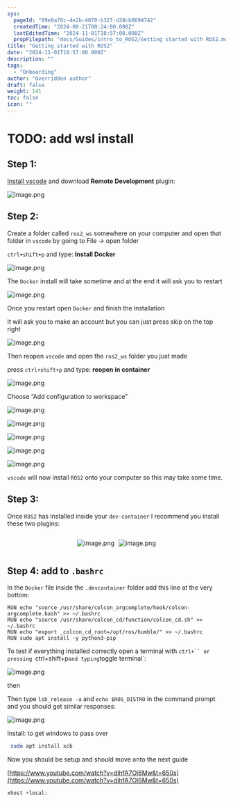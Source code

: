 ```yaml
---
sys:
  pageId: "89e0a78c-4e2b-4070-b327-d28cb0694742"
  createdTime: "2024-08-21T00:24:00.000Z"
  lastEditedTime: "2024-11-01T18:57:00.000Z"
  propFilepath: "docs/Guides/intro_to_ROS2/Getting started with ROS2.md"
title: "Getting started with ROS2"
date: "2024-11-01T18:57:00.000Z"
description: ""
tags:
  - "Onboarding"
author: "Overridden author"
draft: false
weight: 141
toc: false
icon: ""
---
```


# TODO: add wsl install

## Step 1:

[Install vscode](https://code.visualstudio.com/download) and download **Remote Development** plugin:

![image.png](https://prod-files-secure.s3.us-west-2.amazonaws.com/d518164a-d88e-44d1-a4ee-3adb3bd8bce0/efb52993-1881-4a40-b95e-6f020334f022/image.png?X-Amz-Algorithm=AWS4-HMAC-SHA256&X-Amz-Content-Sha256=UNSIGNED-PAYLOAD&X-Amz-Credential=ASIAZI2LB466VZQJE2RZ%2F20250309%2Fus-west-2%2Fs3%2Faws4_request&X-Amz-Date=20250309T210126Z&X-Amz-Expires=3600&X-Amz-Security-Token=IQoJb3JpZ2luX2VjEDQaCXVzLXdlc3QtMiJIMEYCIQDtbLnTryLItqSyzItNz9PgkS6lxJazEvJfAw7QUzGBgQIhALqlcVsOIJpqoVAL23limCyFcI8aPLN3nhRS0sQVQD42Kv8DCH0QABoMNjM3NDIzMTgzODA1Igw95K%2Bc1n7R7d1mdTUq3AOLi%2BZcIxxZYyZxCOuYHq5YYPjxF16IXxg1JlzhtR5Ue%2BU7oE3eoOSaU6z8KlvU2jLVuG3ZE48Ctl2mB2xQawilGmiO%2BC2xxME2mA1aJnncZuLq%2BbTZMg7CjWzDgzr8Cygd0FE%2B0KN9PapNEvpHCUn9Y0Xdcdk9f8eOOBpFhKW5wGq2M04fNF3Tm%2FEXVvBq%2FJXyO26CPdWlTrUYko%2BxpCHvbpo4Z9YWl0q63vPm4NF12dyN9WlT2AXHqvPfrcSQy7tHTgLxW%2BlFMPc2tu0DqpKQWSheKyl2IC7FV0KLEfpE8FM%2B6Jspe3%2B%2BDHYOX3ovmTZx1YSAj0c%2B3Eb4FfniaIxGlHpU1RDtkNtITmqBdL%2BprNbMkB99CSP7MXVOefvgWNln9B0REOrAP1kS6sbXOFbRZW%2F2vq%2BFYOP%2BRW2r%2B3D4DQBtmUyJHADJIC1oYjO687s%2BJs%2F3DORYiOWM5EoFFcnHcGFB1ji2YGa7V%2F0MXp6oeaMR0qWiVT6HLEsb1vedpMriLiasGLl6CZLHYpvLNztOOdEg4%2BVfBsAVydtjhP57aIUdtFtcSe4d3jeGiGcqSeDHJtUmFoFP737gPlOoHWoAqbrfDjBGvoDqydhqr7FH68F13iU1LhVJob1ovzCx4be%2BBjqkAYHdmlQI2sIr59ulQvQsSJXgc6LkSV%2BqlavE91QuG7S2TrvMENFsX%2FxOOi2d4tCDx%2FFbzKuP1FnVpmDufNQ1L%2FV5SD2agVGazJzIT7QkvS4gqqozCVTC5L9xeNkRnlZkyI%2BjNMiJ6QKsJegepw%2Br1flRCDqXkvBz%2BYH677ABWz79oOXmqpcDihYjGpk%2Fa%2BKJz3MoO9z0CXEn8nrqXS5vP6kqNwM%2F&X-Amz-Signature=e5e971793541e1c0d2c6c36ac6432b3efeeec77fd8b174eb1c50acf19d9d7436&X-Amz-SignedHeaders=host&x-id=GetObject)

## Step 2:

Create a folder called `ros2_ws` somewhere on your computer and open that folder in `vscode` by going to File → open folder 

`ctrl+shift+p` and type: **Install Docker**

![image.png](https://prod-files-secure.s3.us-west-2.amazonaws.com/d518164a-d88e-44d1-a4ee-3adb3bd8bce0/2269dc0e-1cd5-47ff-bceb-c04ad9b2eab0/image.png?X-Amz-Algorithm=AWS4-HMAC-SHA256&X-Amz-Content-Sha256=UNSIGNED-PAYLOAD&X-Amz-Credential=ASIAZI2LB466VZQJE2RZ%2F20250309%2Fus-west-2%2Fs3%2Faws4_request&X-Amz-Date=20250309T210126Z&X-Amz-Expires=3600&X-Amz-Security-Token=IQoJb3JpZ2luX2VjEDQaCXVzLXdlc3QtMiJIMEYCIQDtbLnTryLItqSyzItNz9PgkS6lxJazEvJfAw7QUzGBgQIhALqlcVsOIJpqoVAL23limCyFcI8aPLN3nhRS0sQVQD42Kv8DCH0QABoMNjM3NDIzMTgzODA1Igw95K%2Bc1n7R7d1mdTUq3AOLi%2BZcIxxZYyZxCOuYHq5YYPjxF16IXxg1JlzhtR5Ue%2BU7oE3eoOSaU6z8KlvU2jLVuG3ZE48Ctl2mB2xQawilGmiO%2BC2xxME2mA1aJnncZuLq%2BbTZMg7CjWzDgzr8Cygd0FE%2B0KN9PapNEvpHCUn9Y0Xdcdk9f8eOOBpFhKW5wGq2M04fNF3Tm%2FEXVvBq%2FJXyO26CPdWlTrUYko%2BxpCHvbpo4Z9YWl0q63vPm4NF12dyN9WlT2AXHqvPfrcSQy7tHTgLxW%2BlFMPc2tu0DqpKQWSheKyl2IC7FV0KLEfpE8FM%2B6Jspe3%2B%2BDHYOX3ovmTZx1YSAj0c%2B3Eb4FfniaIxGlHpU1RDtkNtITmqBdL%2BprNbMkB99CSP7MXVOefvgWNln9B0REOrAP1kS6sbXOFbRZW%2F2vq%2BFYOP%2BRW2r%2B3D4DQBtmUyJHADJIC1oYjO687s%2BJs%2F3DORYiOWM5EoFFcnHcGFB1ji2YGa7V%2F0MXp6oeaMR0qWiVT6HLEsb1vedpMriLiasGLl6CZLHYpvLNztOOdEg4%2BVfBsAVydtjhP57aIUdtFtcSe4d3jeGiGcqSeDHJtUmFoFP737gPlOoHWoAqbrfDjBGvoDqydhqr7FH68F13iU1LhVJob1ovzCx4be%2BBjqkAYHdmlQI2sIr59ulQvQsSJXgc6LkSV%2BqlavE91QuG7S2TrvMENFsX%2FxOOi2d4tCDx%2FFbzKuP1FnVpmDufNQ1L%2FV5SD2agVGazJzIT7QkvS4gqqozCVTC5L9xeNkRnlZkyI%2BjNMiJ6QKsJegepw%2Br1flRCDqXkvBz%2BYH677ABWz79oOXmqpcDihYjGpk%2Fa%2BKJz3MoO9z0CXEn8nrqXS5vP6kqNwM%2F&X-Amz-Signature=d80435827b8d6821b3c6fb1ccbc07321d31830c811298cb7c2996ff983064c89&X-Amz-SignedHeaders=host&x-id=GetObject)

The `Docker` install will take sometime and at the end it will ask you to restart

![image.png](https://prod-files-secure.s3.us-west-2.amazonaws.com/d518164a-d88e-44d1-a4ee-3adb3bd8bce0/ed233f78-be33-4b1f-b89c-9c346c0e961e/image.png?X-Amz-Algorithm=AWS4-HMAC-SHA256&X-Amz-Content-Sha256=UNSIGNED-PAYLOAD&X-Amz-Credential=ASIAZI2LB466VZQJE2RZ%2F20250309%2Fus-west-2%2Fs3%2Faws4_request&X-Amz-Date=20250309T210126Z&X-Amz-Expires=3600&X-Amz-Security-Token=IQoJb3JpZ2luX2VjEDQaCXVzLXdlc3QtMiJIMEYCIQDtbLnTryLItqSyzItNz9PgkS6lxJazEvJfAw7QUzGBgQIhALqlcVsOIJpqoVAL23limCyFcI8aPLN3nhRS0sQVQD42Kv8DCH0QABoMNjM3NDIzMTgzODA1Igw95K%2Bc1n7R7d1mdTUq3AOLi%2BZcIxxZYyZxCOuYHq5YYPjxF16IXxg1JlzhtR5Ue%2BU7oE3eoOSaU6z8KlvU2jLVuG3ZE48Ctl2mB2xQawilGmiO%2BC2xxME2mA1aJnncZuLq%2BbTZMg7CjWzDgzr8Cygd0FE%2B0KN9PapNEvpHCUn9Y0Xdcdk9f8eOOBpFhKW5wGq2M04fNF3Tm%2FEXVvBq%2FJXyO26CPdWlTrUYko%2BxpCHvbpo4Z9YWl0q63vPm4NF12dyN9WlT2AXHqvPfrcSQy7tHTgLxW%2BlFMPc2tu0DqpKQWSheKyl2IC7FV0KLEfpE8FM%2B6Jspe3%2B%2BDHYOX3ovmTZx1YSAj0c%2B3Eb4FfniaIxGlHpU1RDtkNtITmqBdL%2BprNbMkB99CSP7MXVOefvgWNln9B0REOrAP1kS6sbXOFbRZW%2F2vq%2BFYOP%2BRW2r%2B3D4DQBtmUyJHADJIC1oYjO687s%2BJs%2F3DORYiOWM5EoFFcnHcGFB1ji2YGa7V%2F0MXp6oeaMR0qWiVT6HLEsb1vedpMriLiasGLl6CZLHYpvLNztOOdEg4%2BVfBsAVydtjhP57aIUdtFtcSe4d3jeGiGcqSeDHJtUmFoFP737gPlOoHWoAqbrfDjBGvoDqydhqr7FH68F13iU1LhVJob1ovzCx4be%2BBjqkAYHdmlQI2sIr59ulQvQsSJXgc6LkSV%2BqlavE91QuG7S2TrvMENFsX%2FxOOi2d4tCDx%2FFbzKuP1FnVpmDufNQ1L%2FV5SD2agVGazJzIT7QkvS4gqqozCVTC5L9xeNkRnlZkyI%2BjNMiJ6QKsJegepw%2Br1flRCDqXkvBz%2BYH677ABWz79oOXmqpcDihYjGpk%2Fa%2BKJz3MoO9z0CXEn8nrqXS5vP6kqNwM%2F&X-Amz-Signature=c38020861b1cae8133e140167afdf60352b80c3db1b71d7fbb8041e5f5c04f37&X-Amz-SignedHeaders=host&x-id=GetObject)

Once you restart open `Docker` and finish the installation

It will ask you to make an account but you can just press skip on the top right

![image.png](https://prod-files-secure.s3.us-west-2.amazonaws.com/d518164a-d88e-44d1-a4ee-3adb3bd8bce0/21010ad9-1659-4fd9-9f59-9932a09b2a3d/image.png?X-Amz-Algorithm=AWS4-HMAC-SHA256&X-Amz-Content-Sha256=UNSIGNED-PAYLOAD&X-Amz-Credential=ASIAZI2LB466VZQJE2RZ%2F20250309%2Fus-west-2%2Fs3%2Faws4_request&X-Amz-Date=20250309T210126Z&X-Amz-Expires=3600&X-Amz-Security-Token=IQoJb3JpZ2luX2VjEDQaCXVzLXdlc3QtMiJIMEYCIQDtbLnTryLItqSyzItNz9PgkS6lxJazEvJfAw7QUzGBgQIhALqlcVsOIJpqoVAL23limCyFcI8aPLN3nhRS0sQVQD42Kv8DCH0QABoMNjM3NDIzMTgzODA1Igw95K%2Bc1n7R7d1mdTUq3AOLi%2BZcIxxZYyZxCOuYHq5YYPjxF16IXxg1JlzhtR5Ue%2BU7oE3eoOSaU6z8KlvU2jLVuG3ZE48Ctl2mB2xQawilGmiO%2BC2xxME2mA1aJnncZuLq%2BbTZMg7CjWzDgzr8Cygd0FE%2B0KN9PapNEvpHCUn9Y0Xdcdk9f8eOOBpFhKW5wGq2M04fNF3Tm%2FEXVvBq%2FJXyO26CPdWlTrUYko%2BxpCHvbpo4Z9YWl0q63vPm4NF12dyN9WlT2AXHqvPfrcSQy7tHTgLxW%2BlFMPc2tu0DqpKQWSheKyl2IC7FV0KLEfpE8FM%2B6Jspe3%2B%2BDHYOX3ovmTZx1YSAj0c%2B3Eb4FfniaIxGlHpU1RDtkNtITmqBdL%2BprNbMkB99CSP7MXVOefvgWNln9B0REOrAP1kS6sbXOFbRZW%2F2vq%2BFYOP%2BRW2r%2B3D4DQBtmUyJHADJIC1oYjO687s%2BJs%2F3DORYiOWM5EoFFcnHcGFB1ji2YGa7V%2F0MXp6oeaMR0qWiVT6HLEsb1vedpMriLiasGLl6CZLHYpvLNztOOdEg4%2BVfBsAVydtjhP57aIUdtFtcSe4d3jeGiGcqSeDHJtUmFoFP737gPlOoHWoAqbrfDjBGvoDqydhqr7FH68F13iU1LhVJob1ovzCx4be%2BBjqkAYHdmlQI2sIr59ulQvQsSJXgc6LkSV%2BqlavE91QuG7S2TrvMENFsX%2FxOOi2d4tCDx%2FFbzKuP1FnVpmDufNQ1L%2FV5SD2agVGazJzIT7QkvS4gqqozCVTC5L9xeNkRnlZkyI%2BjNMiJ6QKsJegepw%2Br1flRCDqXkvBz%2BYH677ABWz79oOXmqpcDihYjGpk%2Fa%2BKJz3MoO9z0CXEn8nrqXS5vP6kqNwM%2F&X-Amz-Signature=548e86c3f1a9c49de96178060b86bfb2185f50523c2a9138829302ecf8c6ed6d&X-Amz-SignedHeaders=host&x-id=GetObject)

Then reopen `vscode` and open the `ros2_ws` folder you just made

press `ctrl+shift+p` and type: **reopen in container**

![image.png](https://prod-files-secure.s3.us-west-2.amazonaws.com/d518164a-d88e-44d1-a4ee-3adb3bd8bce0/4e93b8c2-41ad-488c-8095-c74205196118/image.png?X-Amz-Algorithm=AWS4-HMAC-SHA256&X-Amz-Content-Sha256=UNSIGNED-PAYLOAD&X-Amz-Credential=ASIAZI2LB466VZQJE2RZ%2F20250309%2Fus-west-2%2Fs3%2Faws4_request&X-Amz-Date=20250309T210126Z&X-Amz-Expires=3600&X-Amz-Security-Token=IQoJb3JpZ2luX2VjEDQaCXVzLXdlc3QtMiJIMEYCIQDtbLnTryLItqSyzItNz9PgkS6lxJazEvJfAw7QUzGBgQIhALqlcVsOIJpqoVAL23limCyFcI8aPLN3nhRS0sQVQD42Kv8DCH0QABoMNjM3NDIzMTgzODA1Igw95K%2Bc1n7R7d1mdTUq3AOLi%2BZcIxxZYyZxCOuYHq5YYPjxF16IXxg1JlzhtR5Ue%2BU7oE3eoOSaU6z8KlvU2jLVuG3ZE48Ctl2mB2xQawilGmiO%2BC2xxME2mA1aJnncZuLq%2BbTZMg7CjWzDgzr8Cygd0FE%2B0KN9PapNEvpHCUn9Y0Xdcdk9f8eOOBpFhKW5wGq2M04fNF3Tm%2FEXVvBq%2FJXyO26CPdWlTrUYko%2BxpCHvbpo4Z9YWl0q63vPm4NF12dyN9WlT2AXHqvPfrcSQy7tHTgLxW%2BlFMPc2tu0DqpKQWSheKyl2IC7FV0KLEfpE8FM%2B6Jspe3%2B%2BDHYOX3ovmTZx1YSAj0c%2B3Eb4FfniaIxGlHpU1RDtkNtITmqBdL%2BprNbMkB99CSP7MXVOefvgWNln9B0REOrAP1kS6sbXOFbRZW%2F2vq%2BFYOP%2BRW2r%2B3D4DQBtmUyJHADJIC1oYjO687s%2BJs%2F3DORYiOWM5EoFFcnHcGFB1ji2YGa7V%2F0MXp6oeaMR0qWiVT6HLEsb1vedpMriLiasGLl6CZLHYpvLNztOOdEg4%2BVfBsAVydtjhP57aIUdtFtcSe4d3jeGiGcqSeDHJtUmFoFP737gPlOoHWoAqbrfDjBGvoDqydhqr7FH68F13iU1LhVJob1ovzCx4be%2BBjqkAYHdmlQI2sIr59ulQvQsSJXgc6LkSV%2BqlavE91QuG7S2TrvMENFsX%2FxOOi2d4tCDx%2FFbzKuP1FnVpmDufNQ1L%2FV5SD2agVGazJzIT7QkvS4gqqozCVTC5L9xeNkRnlZkyI%2BjNMiJ6QKsJegepw%2Br1flRCDqXkvBz%2BYH677ABWz79oOXmqpcDihYjGpk%2Fa%2BKJz3MoO9z0CXEn8nrqXS5vP6kqNwM%2F&X-Amz-Signature=bd94e59fa1bdc17e1cef7b27062db1c22766609dc921d34e72eaaf44a565a4a6&X-Amz-SignedHeaders=host&x-id=GetObject)

Choose “Add configuration to workspace”

![image.png](https://prod-files-secure.s3.us-west-2.amazonaws.com/d518164a-d88e-44d1-a4ee-3adb3bd8bce0/9560b282-5060-4989-ba37-97e7b2c22476/image.png?X-Amz-Algorithm=AWS4-HMAC-SHA256&X-Amz-Content-Sha256=UNSIGNED-PAYLOAD&X-Amz-Credential=ASIAZI2LB466VZQJE2RZ%2F20250309%2Fus-west-2%2Fs3%2Faws4_request&X-Amz-Date=20250309T210126Z&X-Amz-Expires=3600&X-Amz-Security-Token=IQoJb3JpZ2luX2VjEDQaCXVzLXdlc3QtMiJIMEYCIQDtbLnTryLItqSyzItNz9PgkS6lxJazEvJfAw7QUzGBgQIhALqlcVsOIJpqoVAL23limCyFcI8aPLN3nhRS0sQVQD42Kv8DCH0QABoMNjM3NDIzMTgzODA1Igw95K%2Bc1n7R7d1mdTUq3AOLi%2BZcIxxZYyZxCOuYHq5YYPjxF16IXxg1JlzhtR5Ue%2BU7oE3eoOSaU6z8KlvU2jLVuG3ZE48Ctl2mB2xQawilGmiO%2BC2xxME2mA1aJnncZuLq%2BbTZMg7CjWzDgzr8Cygd0FE%2B0KN9PapNEvpHCUn9Y0Xdcdk9f8eOOBpFhKW5wGq2M04fNF3Tm%2FEXVvBq%2FJXyO26CPdWlTrUYko%2BxpCHvbpo4Z9YWl0q63vPm4NF12dyN9WlT2AXHqvPfrcSQy7tHTgLxW%2BlFMPc2tu0DqpKQWSheKyl2IC7FV0KLEfpE8FM%2B6Jspe3%2B%2BDHYOX3ovmTZx1YSAj0c%2B3Eb4FfniaIxGlHpU1RDtkNtITmqBdL%2BprNbMkB99CSP7MXVOefvgWNln9B0REOrAP1kS6sbXOFbRZW%2F2vq%2BFYOP%2BRW2r%2B3D4DQBtmUyJHADJIC1oYjO687s%2BJs%2F3DORYiOWM5EoFFcnHcGFB1ji2YGa7V%2F0MXp6oeaMR0qWiVT6HLEsb1vedpMriLiasGLl6CZLHYpvLNztOOdEg4%2BVfBsAVydtjhP57aIUdtFtcSe4d3jeGiGcqSeDHJtUmFoFP737gPlOoHWoAqbrfDjBGvoDqydhqr7FH68F13iU1LhVJob1ovzCx4be%2BBjqkAYHdmlQI2sIr59ulQvQsSJXgc6LkSV%2BqlavE91QuG7S2TrvMENFsX%2FxOOi2d4tCDx%2FFbzKuP1FnVpmDufNQ1L%2FV5SD2agVGazJzIT7QkvS4gqqozCVTC5L9xeNkRnlZkyI%2BjNMiJ6QKsJegepw%2Br1flRCDqXkvBz%2BYH677ABWz79oOXmqpcDihYjGpk%2Fa%2BKJz3MoO9z0CXEn8nrqXS5vP6kqNwM%2F&X-Amz-Signature=f7ec5b406388950a66ffbda51f8adb452b968a3d352cf8a5e826093f60dc9fa0&X-Amz-SignedHeaders=host&x-id=GetObject)

![image.png](https://prod-files-secure.s3.us-west-2.amazonaws.com/d518164a-d88e-44d1-a4ee-3adb3bd8bce0/2ee63f81-886b-48e8-a553-dc6e5eac99e4/image.png?X-Amz-Algorithm=AWS4-HMAC-SHA256&X-Amz-Content-Sha256=UNSIGNED-PAYLOAD&X-Amz-Credential=ASIAZI2LB466VZQJE2RZ%2F20250309%2Fus-west-2%2Fs3%2Faws4_request&X-Amz-Date=20250309T210126Z&X-Amz-Expires=3600&X-Amz-Security-Token=IQoJb3JpZ2luX2VjEDQaCXVzLXdlc3QtMiJIMEYCIQDtbLnTryLItqSyzItNz9PgkS6lxJazEvJfAw7QUzGBgQIhALqlcVsOIJpqoVAL23limCyFcI8aPLN3nhRS0sQVQD42Kv8DCH0QABoMNjM3NDIzMTgzODA1Igw95K%2Bc1n7R7d1mdTUq3AOLi%2BZcIxxZYyZxCOuYHq5YYPjxF16IXxg1JlzhtR5Ue%2BU7oE3eoOSaU6z8KlvU2jLVuG3ZE48Ctl2mB2xQawilGmiO%2BC2xxME2mA1aJnncZuLq%2BbTZMg7CjWzDgzr8Cygd0FE%2B0KN9PapNEvpHCUn9Y0Xdcdk9f8eOOBpFhKW5wGq2M04fNF3Tm%2FEXVvBq%2FJXyO26CPdWlTrUYko%2BxpCHvbpo4Z9YWl0q63vPm4NF12dyN9WlT2AXHqvPfrcSQy7tHTgLxW%2BlFMPc2tu0DqpKQWSheKyl2IC7FV0KLEfpE8FM%2B6Jspe3%2B%2BDHYOX3ovmTZx1YSAj0c%2B3Eb4FfniaIxGlHpU1RDtkNtITmqBdL%2BprNbMkB99CSP7MXVOefvgWNln9B0REOrAP1kS6sbXOFbRZW%2F2vq%2BFYOP%2BRW2r%2B3D4DQBtmUyJHADJIC1oYjO687s%2BJs%2F3DORYiOWM5EoFFcnHcGFB1ji2YGa7V%2F0MXp6oeaMR0qWiVT6HLEsb1vedpMriLiasGLl6CZLHYpvLNztOOdEg4%2BVfBsAVydtjhP57aIUdtFtcSe4d3jeGiGcqSeDHJtUmFoFP737gPlOoHWoAqbrfDjBGvoDqydhqr7FH68F13iU1LhVJob1ovzCx4be%2BBjqkAYHdmlQI2sIr59ulQvQsSJXgc6LkSV%2BqlavE91QuG7S2TrvMENFsX%2FxOOi2d4tCDx%2FFbzKuP1FnVpmDufNQ1L%2FV5SD2agVGazJzIT7QkvS4gqqozCVTC5L9xeNkRnlZkyI%2BjNMiJ6QKsJegepw%2Br1flRCDqXkvBz%2BYH677ABWz79oOXmqpcDihYjGpk%2Fa%2BKJz3MoO9z0CXEn8nrqXS5vP6kqNwM%2F&X-Amz-Signature=0dc394c4f9a3c6e76b1dca40d406fa822f6f37fda45dfe954c38aecf3ea7373c&X-Amz-SignedHeaders=host&x-id=GetObject)

![image.png](https://prod-files-secure.s3.us-west-2.amazonaws.com/d518164a-d88e-44d1-a4ee-3adb3bd8bce0/ae1580b2-b048-407e-aed9-b584224a7a04/image.png?X-Amz-Algorithm=AWS4-HMAC-SHA256&X-Amz-Content-Sha256=UNSIGNED-PAYLOAD&X-Amz-Credential=ASIAZI2LB466VZQJE2RZ%2F20250309%2Fus-west-2%2Fs3%2Faws4_request&X-Amz-Date=20250309T210126Z&X-Amz-Expires=3600&X-Amz-Security-Token=IQoJb3JpZ2luX2VjEDQaCXVzLXdlc3QtMiJIMEYCIQDtbLnTryLItqSyzItNz9PgkS6lxJazEvJfAw7QUzGBgQIhALqlcVsOIJpqoVAL23limCyFcI8aPLN3nhRS0sQVQD42Kv8DCH0QABoMNjM3NDIzMTgzODA1Igw95K%2Bc1n7R7d1mdTUq3AOLi%2BZcIxxZYyZxCOuYHq5YYPjxF16IXxg1JlzhtR5Ue%2BU7oE3eoOSaU6z8KlvU2jLVuG3ZE48Ctl2mB2xQawilGmiO%2BC2xxME2mA1aJnncZuLq%2BbTZMg7CjWzDgzr8Cygd0FE%2B0KN9PapNEvpHCUn9Y0Xdcdk9f8eOOBpFhKW5wGq2M04fNF3Tm%2FEXVvBq%2FJXyO26CPdWlTrUYko%2BxpCHvbpo4Z9YWl0q63vPm4NF12dyN9WlT2AXHqvPfrcSQy7tHTgLxW%2BlFMPc2tu0DqpKQWSheKyl2IC7FV0KLEfpE8FM%2B6Jspe3%2B%2BDHYOX3ovmTZx1YSAj0c%2B3Eb4FfniaIxGlHpU1RDtkNtITmqBdL%2BprNbMkB99CSP7MXVOefvgWNln9B0REOrAP1kS6sbXOFbRZW%2F2vq%2BFYOP%2BRW2r%2B3D4DQBtmUyJHADJIC1oYjO687s%2BJs%2F3DORYiOWM5EoFFcnHcGFB1ji2YGa7V%2F0MXp6oeaMR0qWiVT6HLEsb1vedpMriLiasGLl6CZLHYpvLNztOOdEg4%2BVfBsAVydtjhP57aIUdtFtcSe4d3jeGiGcqSeDHJtUmFoFP737gPlOoHWoAqbrfDjBGvoDqydhqr7FH68F13iU1LhVJob1ovzCx4be%2BBjqkAYHdmlQI2sIr59ulQvQsSJXgc6LkSV%2BqlavE91QuG7S2TrvMENFsX%2FxOOi2d4tCDx%2FFbzKuP1FnVpmDufNQ1L%2FV5SD2agVGazJzIT7QkvS4gqqozCVTC5L9xeNkRnlZkyI%2BjNMiJ6QKsJegepw%2Br1flRCDqXkvBz%2BYH677ABWz79oOXmqpcDihYjGpk%2Fa%2BKJz3MoO9z0CXEn8nrqXS5vP6kqNwM%2F&X-Amz-Signature=255f7de22bc5c38683f98576760bdc02f05b7f9cc110e7ecebe040dab3b1a584&X-Amz-SignedHeaders=host&x-id=GetObject)

![image.png](https://prod-files-secure.s3.us-west-2.amazonaws.com/d518164a-d88e-44d1-a4ee-3adb3bd8bce0/53255b28-f75e-430f-b9e3-c0ac8577e42b/image.png?X-Amz-Algorithm=AWS4-HMAC-SHA256&X-Amz-Content-Sha256=UNSIGNED-PAYLOAD&X-Amz-Credential=ASIAZI2LB466VZQJE2RZ%2F20250309%2Fus-west-2%2Fs3%2Faws4_request&X-Amz-Date=20250309T210126Z&X-Amz-Expires=3600&X-Amz-Security-Token=IQoJb3JpZ2luX2VjEDQaCXVzLXdlc3QtMiJIMEYCIQDtbLnTryLItqSyzItNz9PgkS6lxJazEvJfAw7QUzGBgQIhALqlcVsOIJpqoVAL23limCyFcI8aPLN3nhRS0sQVQD42Kv8DCH0QABoMNjM3NDIzMTgzODA1Igw95K%2Bc1n7R7d1mdTUq3AOLi%2BZcIxxZYyZxCOuYHq5YYPjxF16IXxg1JlzhtR5Ue%2BU7oE3eoOSaU6z8KlvU2jLVuG3ZE48Ctl2mB2xQawilGmiO%2BC2xxME2mA1aJnncZuLq%2BbTZMg7CjWzDgzr8Cygd0FE%2B0KN9PapNEvpHCUn9Y0Xdcdk9f8eOOBpFhKW5wGq2M04fNF3Tm%2FEXVvBq%2FJXyO26CPdWlTrUYko%2BxpCHvbpo4Z9YWl0q63vPm4NF12dyN9WlT2AXHqvPfrcSQy7tHTgLxW%2BlFMPc2tu0DqpKQWSheKyl2IC7FV0KLEfpE8FM%2B6Jspe3%2B%2BDHYOX3ovmTZx1YSAj0c%2B3Eb4FfniaIxGlHpU1RDtkNtITmqBdL%2BprNbMkB99CSP7MXVOefvgWNln9B0REOrAP1kS6sbXOFbRZW%2F2vq%2BFYOP%2BRW2r%2B3D4DQBtmUyJHADJIC1oYjO687s%2BJs%2F3DORYiOWM5EoFFcnHcGFB1ji2YGa7V%2F0MXp6oeaMR0qWiVT6HLEsb1vedpMriLiasGLl6CZLHYpvLNztOOdEg4%2BVfBsAVydtjhP57aIUdtFtcSe4d3jeGiGcqSeDHJtUmFoFP737gPlOoHWoAqbrfDjBGvoDqydhqr7FH68F13iU1LhVJob1ovzCx4be%2BBjqkAYHdmlQI2sIr59ulQvQsSJXgc6LkSV%2BqlavE91QuG7S2TrvMENFsX%2FxOOi2d4tCDx%2FFbzKuP1FnVpmDufNQ1L%2FV5SD2agVGazJzIT7QkvS4gqqozCVTC5L9xeNkRnlZkyI%2BjNMiJ6QKsJegepw%2Br1flRCDqXkvBz%2BYH677ABWz79oOXmqpcDihYjGpk%2Fa%2BKJz3MoO9z0CXEn8nrqXS5vP6kqNwM%2F&X-Amz-Signature=17cdb566aa1b2f1c5d9fd6f02b0c3542ee283ff38ea8769b16b76a8d8729db94&X-Amz-SignedHeaders=host&x-id=GetObject)

![image.png](https://prod-files-secure.s3.us-west-2.amazonaws.com/d518164a-d88e-44d1-a4ee-3adb3bd8bce0/7c562767-5af9-4ffb-97d1-327bcdf4ee00/image.png?X-Amz-Algorithm=AWS4-HMAC-SHA256&X-Amz-Content-Sha256=UNSIGNED-PAYLOAD&X-Amz-Credential=ASIAZI2LB466VZQJE2RZ%2F20250309%2Fus-west-2%2Fs3%2Faws4_request&X-Amz-Date=20250309T210126Z&X-Amz-Expires=3600&X-Amz-Security-Token=IQoJb3JpZ2luX2VjEDQaCXVzLXdlc3QtMiJIMEYCIQDtbLnTryLItqSyzItNz9PgkS6lxJazEvJfAw7QUzGBgQIhALqlcVsOIJpqoVAL23limCyFcI8aPLN3nhRS0sQVQD42Kv8DCH0QABoMNjM3NDIzMTgzODA1Igw95K%2Bc1n7R7d1mdTUq3AOLi%2BZcIxxZYyZxCOuYHq5YYPjxF16IXxg1JlzhtR5Ue%2BU7oE3eoOSaU6z8KlvU2jLVuG3ZE48Ctl2mB2xQawilGmiO%2BC2xxME2mA1aJnncZuLq%2BbTZMg7CjWzDgzr8Cygd0FE%2B0KN9PapNEvpHCUn9Y0Xdcdk9f8eOOBpFhKW5wGq2M04fNF3Tm%2FEXVvBq%2FJXyO26CPdWlTrUYko%2BxpCHvbpo4Z9YWl0q63vPm4NF12dyN9WlT2AXHqvPfrcSQy7tHTgLxW%2BlFMPc2tu0DqpKQWSheKyl2IC7FV0KLEfpE8FM%2B6Jspe3%2B%2BDHYOX3ovmTZx1YSAj0c%2B3Eb4FfniaIxGlHpU1RDtkNtITmqBdL%2BprNbMkB99CSP7MXVOefvgWNln9B0REOrAP1kS6sbXOFbRZW%2F2vq%2BFYOP%2BRW2r%2B3D4DQBtmUyJHADJIC1oYjO687s%2BJs%2F3DORYiOWM5EoFFcnHcGFB1ji2YGa7V%2F0MXp6oeaMR0qWiVT6HLEsb1vedpMriLiasGLl6CZLHYpvLNztOOdEg4%2BVfBsAVydtjhP57aIUdtFtcSe4d3jeGiGcqSeDHJtUmFoFP737gPlOoHWoAqbrfDjBGvoDqydhqr7FH68F13iU1LhVJob1ovzCx4be%2BBjqkAYHdmlQI2sIr59ulQvQsSJXgc6LkSV%2BqlavE91QuG7S2TrvMENFsX%2FxOOi2d4tCDx%2FFbzKuP1FnVpmDufNQ1L%2FV5SD2agVGazJzIT7QkvS4gqqozCVTC5L9xeNkRnlZkyI%2BjNMiJ6QKsJegepw%2Br1flRCDqXkvBz%2BYH677ABWz79oOXmqpcDihYjGpk%2Fa%2BKJz3MoO9z0CXEn8nrqXS5vP6kqNwM%2F&X-Amz-Signature=31c40678a90428ea42f2ba6b62cf3ec12bcecc6e6feb94743e235fdd4303f3db&X-Amz-SignedHeaders=host&x-id=GetObject)

`vscode` will now install `ROS2` onto your computer so this may take some time.

## Step 3:

Once `ROS2` has installed inside your `dev-container` I recommend you install these two plugins:

<div style="display: flex;flex-direction: row; column-gap:10px; max-width: 630px;justify-content: center;">
<div>

![image.png](https://prod-files-secure.s3.us-west-2.amazonaws.com/d518164a-d88e-44d1-a4ee-3adb3bd8bce0/3fc3d550-5a54-4ba1-ba6b-faa01cdb7369/image.png?X-Amz-Algorithm=AWS4-HMAC-SHA256&X-Amz-Content-Sha256=UNSIGNED-PAYLOAD&X-Amz-Credential=ASIAZI2LB466RABOMA7T%2F20250309%2Fus-west-2%2Fs3%2Faws4_request&X-Amz-Date=20250309T210128Z&X-Amz-Expires=3600&X-Amz-Security-Token=IQoJb3JpZ2luX2VjEDQaCXVzLXdlc3QtMiJHMEUCIQCw5Vd6EzN6pXcsaHfl%2BO8cCcioqhKy6eS8iabQI55AcgIgHGgnoW0IkFFWB4LRnMQSdoUC69DC%2FEPZCO3tGWDCsXAq%2FwMIfRAAGgw2Mzc0MjMxODM4MDUiDMRQ2gk%2BKB6uZpnrTSrcA8LNdhBwP21zkL6smZc7ng0bRcdWMvnrMsLMWM2lQ9yRYgHHoiUBtLSzCx9mIHyFthx1TP68H09UJ%2B4ixl%2BaZ%2FKJmshdVgmprdTr4ggpSckujvN5fW1uRllLiQmcxl6wGad%2FEo7MX7F2R46fGeFId%2B9Laej01VdTwA3olPatKBrzRer3vRuL0Sod81gJ0lRhCYe75NDdL8V%2FZVHHWbGct1HTE9e8I5Mn232nFPRQu%2Bj7UqZVM4OeuXwtKC3tNA7OE%2BjeHWfJacL73Cqbz0xuQowE5LBiJ6xidkhnonY3O%2FbCtKpgH7glsQ%2B7WHnHRFOT1hnhi4%2FUb2fE%2FXlhQQ3q83TnI%2FMH8GhFeCryml1TbOHawHPv0PsJX6WjJPbPXV6LcP7ZPyMSIuS6YDJ4KDb4O7FoYmb40By7ifF5E%2FgtIQabvOM2YkCNOtUYOmkAwznhhQzXMdsKW%2FY2ggwCPpAvy%2BdKNKosVQyeOm0csQOzQgUM2m%2BLdnMfsCcI5QkLFiB4JHtkv05nBdZmnqdEvIMB7F3WyYz0y4dpJX5CWY9vvoxtgjb5mYsttIrpNO%2FmAacpDzYd7kOONac%2BvNlEm7v%2Bss6MRriqxX5BluFn6kSFlqMwtmiLTpYiVdEciDSqMOjgt74GOqUB36vyxH9cEmnYUuSdEJY5EWPEWQtcYa0GE4C5UMg0yCcLvjkh05sNTH1CCEEuheIKJRcktNaUyYwlNFUEiAQyisPMNwBeJ%2F0Omi1BP7hzgCkqvFYZRZHdfkXpIFjI5Esrku59ZsqwF7MTGeGbWGRqHZnIEwp2ug9LvGvagqEcPNv6cuqq0jbVJ%2FJExaISvFXO8xjmmm%2Bb4o3ER67KTWZEgmS2UVKU&X-Amz-Signature=0d996ac20ff29328545129da50cd8f2751596f83a42e7afd898d041e47d8e2da&X-Amz-SignedHeaders=host&x-id=GetObject)

</div>
<div>

![image.png](https://prod-files-secure.s3.us-west-2.amazonaws.com/d518164a-d88e-44d1-a4ee-3adb3bd8bce0/d994cc66-13c2-4093-a5a3-f84cf4601a82/image.png?X-Amz-Algorithm=AWS4-HMAC-SHA256&X-Amz-Content-Sha256=UNSIGNED-PAYLOAD&X-Amz-Credential=ASIAZI2LB466WBQXZBHP%2F20250309%2Fus-west-2%2Fs3%2Faws4_request&X-Amz-Date=20250309T210128Z&X-Amz-Expires=3600&X-Amz-Security-Token=IQoJb3JpZ2luX2VjEDQaCXVzLXdlc3QtMiJIMEYCIQDguVJTcCkX%2FYe920gF5UqXP4G4gZeWbUzYWx6VN%2FxHtAIhAOoCowdNgY2DsMBMju0b8ym68o7dPA7MLMm9drjghwR9Kv8DCH0QABoMNjM3NDIzMTgzODA1IgzjjN71dfkMdbs00VIq3APJS52oiZshPF23mbw7LODXs1rGBFpFZoj4jge%2FARCvlNBQ1DA4Srt7M2xgybS%2BbmATdf12C%2FjnFLQ9%2BBHyJBRmbBSaizvbfDVXtpswVLn8Z%2BUn1ClkTVsXxEPp6MB2gw998Xr6AwJUif9uGU8g4uRw%2BMUVPsBLHIyej4%2FzZWYnL%2BQ6d5Fo3frzLhC1x741%2FLkm4WmcISU3j5X146yjcBMcRLGE9PuD1dCwVBS4mLu8YBG42nGVG9ilWVCQovF1czRrt2%2B4eEiwMYc6rsQUprM%2BHRc3FoCd08HlhjfesFsnis0v3gVZs1458HDiVUk6TbxGYHIjsuY5KusYuqzhFjzVwY%2BHDy6crEcwcANDuz%2Frg8hX0MzYWCzdHEEEJAx9254Pj7NyAfXORie7EVO%2FhqnvVkhh8jLQ5ybvID4u1mm1E86yYkn%2F5mr2BoOiClRlBj9EkPNOvSnA5StjeF9Lsh1%2FN%2BgiKO69CjWx%2B9LWyi4H1gp2ffq7zNndMFBGW8u4KyBwRVH%2B3nB7Q8aqp%2FGwCrFpuzwiu8%2Fyd%2BWY0%2B5E7KSCn5BEoTsgRRjQWRShtylwyQWnq7WwxwPZHZ1pBm05qnKM8GGo%2Fz6tb2JlOCtRrkA8V7y%2BQ3CjsBZGfLbihDCm4be%2BBjqkAeSQ6PV5LdRKEn8yUhd4x4JiysYVXJ2%2Fn0v1Y6qh%2F8RVmKUVNbMhJ%2BEsmMpmIgZt5H3Yzf5ityp1qES64SoARPixaS6zgiKayq0AE7LSC3VrCZPv3qZu5zmOfNmh70Nzpe6mO%2FDgk04AbMOhPqAc8dOFUO6%2BF3EyU5Q0tZsPtR2yXLvF20B1hDMf%2BYDyMNkNsOxDwhipfuBr3MycGnJmpWb5QBAo&X-Amz-Signature=a74a1cfe2066f185c629e7362c77dee067cbf7a740b6455bf23ce957af743d6f&X-Amz-SignedHeaders=host&x-id=GetObject)

</div>
</div>

## Step 4: add to `.bashrc`

In the `Docker` file inside the `.devcontainer` folder add this line at the very bottom: 

```docker
RUN echo "source /usr/share/colcon_argcomplete/hook/colcon-argcomplete.bash" >> ~/.bashrc
RUN echo "source /usr/share/colcon_cd/function/colcon_cd.sh" >> ~/.bashrc
RUN echo "export _colcon_cd_root=/opt/ros/humble/" >> ~/.bashrc
RUN sudo apt install -y python3-pip 
```

To test if everything installed correctly open a terminal with `ctrl+`` or pressing `ctrl+shift+p` and typing `toggle terminal`:

![image.png](https://prod-files-secure.s3.us-west-2.amazonaws.com/d518164a-d88e-44d1-a4ee-3adb3bd8bce0/6a4943d8-b04e-4c02-9a58-775f3384d1a5/image.png?X-Amz-Algorithm=AWS4-HMAC-SHA256&X-Amz-Content-Sha256=UNSIGNED-PAYLOAD&X-Amz-Credential=ASIAZI2LB466VZQJE2RZ%2F20250309%2Fus-west-2%2Fs3%2Faws4_request&X-Amz-Date=20250309T210126Z&X-Amz-Expires=3600&X-Amz-Security-Token=IQoJb3JpZ2luX2VjEDQaCXVzLXdlc3QtMiJIMEYCIQDtbLnTryLItqSyzItNz9PgkS6lxJazEvJfAw7QUzGBgQIhALqlcVsOIJpqoVAL23limCyFcI8aPLN3nhRS0sQVQD42Kv8DCH0QABoMNjM3NDIzMTgzODA1Igw95K%2Bc1n7R7d1mdTUq3AOLi%2BZcIxxZYyZxCOuYHq5YYPjxF16IXxg1JlzhtR5Ue%2BU7oE3eoOSaU6z8KlvU2jLVuG3ZE48Ctl2mB2xQawilGmiO%2BC2xxME2mA1aJnncZuLq%2BbTZMg7CjWzDgzr8Cygd0FE%2B0KN9PapNEvpHCUn9Y0Xdcdk9f8eOOBpFhKW5wGq2M04fNF3Tm%2FEXVvBq%2FJXyO26CPdWlTrUYko%2BxpCHvbpo4Z9YWl0q63vPm4NF12dyN9WlT2AXHqvPfrcSQy7tHTgLxW%2BlFMPc2tu0DqpKQWSheKyl2IC7FV0KLEfpE8FM%2B6Jspe3%2B%2BDHYOX3ovmTZx1YSAj0c%2B3Eb4FfniaIxGlHpU1RDtkNtITmqBdL%2BprNbMkB99CSP7MXVOefvgWNln9B0REOrAP1kS6sbXOFbRZW%2F2vq%2BFYOP%2BRW2r%2B3D4DQBtmUyJHADJIC1oYjO687s%2BJs%2F3DORYiOWM5EoFFcnHcGFB1ji2YGa7V%2F0MXp6oeaMR0qWiVT6HLEsb1vedpMriLiasGLl6CZLHYpvLNztOOdEg4%2BVfBsAVydtjhP57aIUdtFtcSe4d3jeGiGcqSeDHJtUmFoFP737gPlOoHWoAqbrfDjBGvoDqydhqr7FH68F13iU1LhVJob1ovzCx4be%2BBjqkAYHdmlQI2sIr59ulQvQsSJXgc6LkSV%2BqlavE91QuG7S2TrvMENFsX%2FxOOi2d4tCDx%2FFbzKuP1FnVpmDufNQ1L%2FV5SD2agVGazJzIT7QkvS4gqqozCVTC5L9xeNkRnlZkyI%2BjNMiJ6QKsJegepw%2Br1flRCDqXkvBz%2BYH677ABWz79oOXmqpcDihYjGpk%2Fa%2BKJz3MoO9z0CXEn8nrqXS5vP6kqNwM%2F&X-Amz-Signature=0cd113439988f5cc60b78dce624499b8259b090070bad5cebeed25ef456c6d6f&X-Amz-SignedHeaders=host&x-id=GetObject)

then 

Then type `lsb_release -a` and `echo $ROS_DISTRO` in the command prompt and you should get similar responses:

![image.png](https://prod-files-secure.s3.us-west-2.amazonaws.com/d518164a-d88e-44d1-a4ee-3adb3bd8bce0/3e635dec-a805-4e85-8b9e-d000e5b71a4e/image.png?X-Amz-Algorithm=AWS4-HMAC-SHA256&X-Amz-Content-Sha256=UNSIGNED-PAYLOAD&X-Amz-Credential=ASIAZI2LB466VZQJE2RZ%2F20250309%2Fus-west-2%2Fs3%2Faws4_request&X-Amz-Date=20250309T210126Z&X-Amz-Expires=3600&X-Amz-Security-Token=IQoJb3JpZ2luX2VjEDQaCXVzLXdlc3QtMiJIMEYCIQDtbLnTryLItqSyzItNz9PgkS6lxJazEvJfAw7QUzGBgQIhALqlcVsOIJpqoVAL23limCyFcI8aPLN3nhRS0sQVQD42Kv8DCH0QABoMNjM3NDIzMTgzODA1Igw95K%2Bc1n7R7d1mdTUq3AOLi%2BZcIxxZYyZxCOuYHq5YYPjxF16IXxg1JlzhtR5Ue%2BU7oE3eoOSaU6z8KlvU2jLVuG3ZE48Ctl2mB2xQawilGmiO%2BC2xxME2mA1aJnncZuLq%2BbTZMg7CjWzDgzr8Cygd0FE%2B0KN9PapNEvpHCUn9Y0Xdcdk9f8eOOBpFhKW5wGq2M04fNF3Tm%2FEXVvBq%2FJXyO26CPdWlTrUYko%2BxpCHvbpo4Z9YWl0q63vPm4NF12dyN9WlT2AXHqvPfrcSQy7tHTgLxW%2BlFMPc2tu0DqpKQWSheKyl2IC7FV0KLEfpE8FM%2B6Jspe3%2B%2BDHYOX3ovmTZx1YSAj0c%2B3Eb4FfniaIxGlHpU1RDtkNtITmqBdL%2BprNbMkB99CSP7MXVOefvgWNln9B0REOrAP1kS6sbXOFbRZW%2F2vq%2BFYOP%2BRW2r%2B3D4DQBtmUyJHADJIC1oYjO687s%2BJs%2F3DORYiOWM5EoFFcnHcGFB1ji2YGa7V%2F0MXp6oeaMR0qWiVT6HLEsb1vedpMriLiasGLl6CZLHYpvLNztOOdEg4%2BVfBsAVydtjhP57aIUdtFtcSe4d3jeGiGcqSeDHJtUmFoFP737gPlOoHWoAqbrfDjBGvoDqydhqr7FH68F13iU1LhVJob1ovzCx4be%2BBjqkAYHdmlQI2sIr59ulQvQsSJXgc6LkSV%2BqlavE91QuG7S2TrvMENFsX%2FxOOi2d4tCDx%2FFbzKuP1FnVpmDufNQ1L%2FV5SD2agVGazJzIT7QkvS4gqqozCVTC5L9xeNkRnlZkyI%2BjNMiJ6QKsJegepw%2Br1flRCDqXkvBz%2BYH677ABWz79oOXmqpcDihYjGpk%2Fa%2BKJz3MoO9z0CXEn8nrqXS5vP6kqNwM%2F&X-Amz-Signature=8b4dd6e8c1877b30993fd7349b636c31ffb15d07c4ac7536e9ffbc63d6187744&X-Amz-SignedHeaders=host&x-id=GetObject)

Install:  to get windows to pass over

```bash
 sudo apt install xcb
```

Now you should be setup and should move onto the next guide 

[https://www.youtube.com/watch?v=dihfA7Ol6Mw&t=650s](https://www.youtube.com/watch?v=dihfA7Ol6Mw&t=650s)

```python
xhost +local:
```
